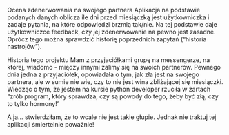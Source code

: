 
Ocena zdenerwowania na swojego partnera
Aplikacja na podstawie podanych danych oblicza ile dni przed miesiączką jest użytkowniczka i zadaje pytania, na które odpowiedzi brzmią tak/nie. Na tej podstawie daje użytkowniczce feedback, czy jej zdenerwowanie na pewno jest zasadne. Oprócz tego można sprawdzić historię poprzednich zapytań (“historia nastrojów”).

Historia tego projektu
Mam z przyjaciółkami grupę na messengerze, na której, wiadomo - między innymi żalimy się na swoich partnerów. Pewnego dnia jedna z przyjaciółek, opowiadała o tym, jak zła jest na swojego partnera, ale w sumie nie wie, czy to nie jest wina zbliżającej się miesiączki. Wiedząc o tym, że jestem na kursie python developer rzuciła w żartach “zrób program, który sprawdza, czy są powody do tego, żeby być złą, czy to tylko hormony!’

A ja… stwierdziłam, że to wcale nie jest takie głupie. Jednak nie traktuj tej aplikacji śmiertelnie poważnie!
